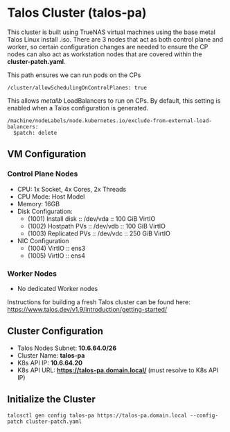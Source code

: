 # Talos Cluster (talos-pa)

This cluster is built using TrueNAS virtual machines using the base metal Talos Linux install .iso.  There are 3 nodes that act as both control plane and worker, so certain configuration changes are needed to ensure the CP nodes can also act as workstation nodes that are covered within the **cluster-patch.yaml**.

This path ensures we can run pods on the CPs
```
/cluster/allowSchedulingOnControlPlanes: true
```

This allows *metallb* LoadBalancers to run on CPs.  By default, this setting is enabled when a Talos configuration is generated.
```
/machine/nodeLabels/node.kubernetes.io/exclude-from-external-load-balancers:
  $patch: delete
```

## VM Configuration

### Control Plane Nodes
- CPU: 1x Socket, 4x Cores, 2x Threads
- CPU Mode: Host Model 
- Memory: 16GB
- Disk Configuration:
  - (1001) Install disk :: /dev/vda :: 100 GiB VirtIO
  - (1002) Hostpath PVs :: /dev/vdb :: 100 GiB VirtIO
  - (1003) Replicated PVs :: /dev/vdc :: 250 GiB VirtIO
- NIC Configuration
  - (1004) VirtIO :: ens3
  - (1005) VirtIO :: ens4
    
### Worker Nodes
- No dedicated Worker nodes

Instructions for building a fresh Talos cluster can be found here: https://www.talos.dev/v1.9/introduction/getting-started/

## Cluster Configuration
- Talos Nodes Subnet: **10.6.64.0/26**
- Cluster Name: **talos-pa**
- K8s API IP: **10.6.64.20**
- K8s API URL:  **https://talos-pa.domain.local/**  (must resolve to K8s API IP)

## Initialize the Cluster

```
talosctl gen config talos-pa https://talos-pa.domain.local --config-patch cluster-patch.yaml
```
